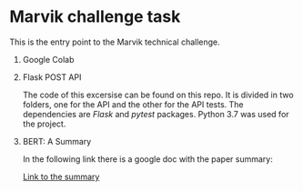 # Marvik challenge task 

This is the entry point to the Marvik technical challenge.

1. Google Colab

2. Flask POST API

   The code of this excersise can be found on this repo. It is divided in two folders, one for the API and the other for the API tests. The dependencies are *Flask* and *pytest* packages. Python 3.7 was used for the project.  

3. BERT: A Summary

   In the following link there is a google doc with the paper summary: 

   [Link to the summary](https://docs.google.com/document/d/1oCoihnn6xlZWyco8qdU3QlJVrOfOmbAC4rXTTjkgHcM/edit?usp=sharing) 
